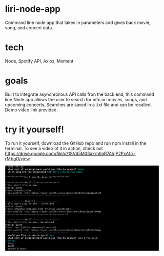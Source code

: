 # liri-node-app
Command line node app that takes in parameters and gives back movie, song, and concert data.

# tech
Node, Spotify API, Axios, Moment

# goals
Built to integrate asynchronous API calls fron the back end, this command line Node app allows the user to search for info on movies, songs, and upcoming concerts. Searches are saved in a .txt file and can be recalled. Demo video link provided.

# try it yourself!
To run it yourself, download the GitHub repo and run npm install in the terminal. To see a video of it in action, check out https://drive.google.com/file/d/1SV45M03akrh0nR7AlrjP2PxALx-rMbqO/view. 

![](liri.png)

